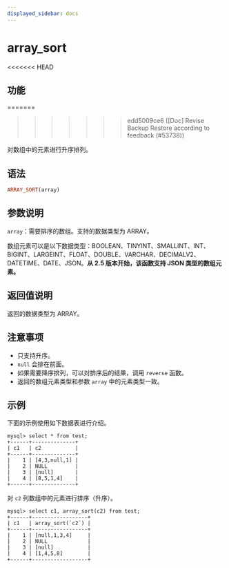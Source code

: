 ```yaml
---
displayed_sidebar: docs
---
```


# array_sort

<<<<<<< HEAD
## 功能
=======

>>>>>>> edd5009ce6 ([Doc] Revise Backup Restore according to feedback (#53738))

对数组中的元素进行升序排列。

## 语法

```Haskell
ARRAY_SORT(array)
```

## 参数说明

`array`：需要排序的数组。支持的数据类型为 ARRAY。

数组元素可以是以下数据类型：BOOLEAN、TINYINT、SMALLINT、INT、BIGINT、LARGEINT、FLOAT、DOUBLE、VARCHAR、DECIMALV2、DATETIME、DATE、JSON。**从 2.5 版本开始，该函数支持 JSON 类型的数组元素。**

## 返回值说明

返回的数据类型为 ARRAY。

## 注意事项

* 只支持升序。
* `null` 会排在前面。
* 如果需要降序排列，可以对排序后的结果，调用 `reverse` 函数。
* 返回的数组元素类型和参数 `array` 中的元素类型一致。

## 示例

下面的示例使用如下数据表进行介绍。

```Plain Text
mysql> select * from test;
+------+--------------+
| c1   | c2           |
+------+--------------+
|    1 | [4,3,null,1] |
|    2 | NULL         |
|    3 | [null]       |
|    4 | [8,5,1,4]    |
+------+--------------+
```

对 `c2` 列数组中的元素进行排序（升序）。

```Plain Text
mysql> select c1, array_sort(c2) from test;
+------+------------------+
| c1   | array_sort(`c2`) |
+------+------------------+
|    1 | [null,1,3,4]     |
|    2 | NULL             |
|    3 | [null]           |
|    4 | [1,4,5,8]        |
+------+------------------+
```
